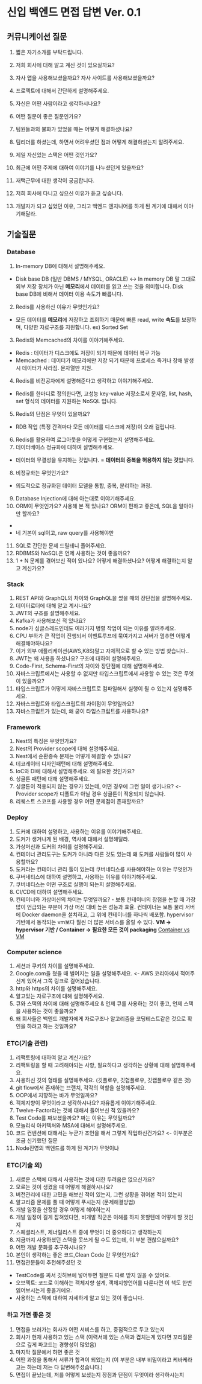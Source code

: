 # 신입 백엔드 면접 답변 Ver. 0.1

## 커뮤니케이션 질문

1. 짧은 자기소개를 부탁드립니다.
2. 저희 회사에 대해 알고 계신 것이 있으실까요?
3. 자사 앱을 사용해보셨을까요? 자사 사이트를 사용해보셨을까요?
4. 프로젝트에 대해서 간단하게 설명해주세요.
5. 자신은 어떤 사람이라고 생각하시나요?
6. 어떤 질문이 좋은 질문인가요?
7. 팀원들과의 불화가 있었을 때는 어떻게 해결하셨나요?
8. 팀리더를 하셨는데, 하면서 어려우셨던 점과 어떻게 해결하셨는지 알려주세요.

9. 제일 자신있는 스택은 어떤 것인가요?
10. 최근에 어떤 주제에 대하여 이야기를 나누셨던게 있을까요?
11. 재택근무에 대한 생각이 궁금합니다.
12. 저희 회사에 다니고 싶으신 이유가 듣고 싶습니다.
13. 개발자가 되고 싶었던 이유, 그리고 백엔드 엔지니어를 하게 된 계기에 대해서 이야기해달라.

## 기술질문

### Database

1. In-memory DB에 대해서 설명해주세요.
- Disk base DB (일반 DBMS / MYSQL, ORACLE) <-> In memory DB
말 그대로 외부 저장 장치가 아닌 **메모리**에서 데이터를 읽고 쓰는 것을 의미합니다. Disk base DB에 비해서 데이터 이용 속도가 빠릅니다.

2. Redis를 사용하신 이유가 무엇인가요?
- 모든 데이터를 **메모리**에 저장하고 조회하기 때문에 빠른 read, write **속도**를 보장하며, 다양한 자료구조를 지원합니다.
ex) Sorted Set
3. Redis와 Memcached의 차이를 이야기해주세요.
- Redis : 데이터가 디스크에도 저장이 되기 때문에 데이터 복구 가능
- Memcached : 데이터가 메모리에만 저장 되기 때문에 프로세스 죽거나 장애 
발생 시 데이터가 사라짐. 문자열만 지원.

4. Redis를 비전공자에게 설명해준다고 생각하고 이야기해주세요.
- Redis를 한마디로 정의한다면, 고성능 key-value 저장소로서 문자열, list, hash, set
형식의 데이터를 지원하는 NoSQL 입니다.
5. Redis의 단점은 무엇이 있을까요?
- RDB 작업 (특정 간격마다 모든 데이터를 디스크에 저장)이 오래 걸립니다.
6. Redis를 활용하여 로그아웃을 어떻게 구현했는지 설명해주세요.
7. 데이터베이스 정규화에 대하여 설명해주세요.
- 데이터의 무결성을 유지하는 것입니다. = **데이터의 중복을 허용하지 않는 것**입니다.
8. 비정규화는 무엇인가요?
- 의도적으로 정규화된 데이터 모델을 통합, 중복, 분리하는 과정.
9. Database Injection에 대해 아는대로 이야기해주세요.
10. ORM이 무엇인가요? 사용해 본 적 있나요? ORM이 편하고 좋은데, SQL을 알아야만 할까요?
- 
- 네 기본이 sql이고, raw query를 사용해야만 
11. SQL로 간단한 문제 드릴테니 풀어주세요.
12. RDBMS와 NoSQL은 언제 사용하는 것이 좋을까요?
13. 1 + N 문제를 겪어보신 적이 있나요? 어떻게 해결하셨나요? 어떻게 해결하는지 알고 계신가요?

### Stack

1. REST API와 GraphQL의 차이와 GraphQL을 썼을 때의 장단점을 설명해주세요.
2. 데이터로더에 대해 알고 계시나요?
3. JWT의 구조를 설명해주세요.
4. Kafka가 사용해보신 적 있나요?
5. node가 싱글스레드인데도 여러가지 병렬 작업이 되는 이유를 알려주세요.
6. CPU 부하가 큰 작업이 진행되서 이벤트루프에 묶여가지고 서버가 멈추면 어떻게 해결해야하나요?
7. 이거 외부 애플리케이션(AWS,K8S)말고 자체적으로 할 수 있는 방법 찾습니다..
8. JWT는 왜 사용을 하셨나요? 구조에 대하여 설명해주세요.
9. Code-First, Schema-First의 차이와 장단점에 대해 설명해주세요.
10. 자바스크립트에서는 사용할 수 없지만 타입스크립트에서 사용할 수 있는 것은 무엇이 있을까요?
11. 타입스크립트가 어떻게 자바스크립트로 컴파일해서 실행이 될 수 있는지 설명해주세요.
12. 자바스크립트와 타입스크립트의 차이점이 무엇일까요?
13. 자바스크립트가 있는데, 왜 굳이 타입스크립트를 사용하나요?

### Framework

1. Nest의 특징은 무엇인가요?
2. Nest의 Provider scope에 대해 설명해주세요.
3. Nest에서 순환종속 문제는 어떻게 해결할 수 있나요?
4. 데코레이터 디자인패턴에 대해 설명해주세요.
5. IoC와 DI에 대해서 설명해주세요. 왜 필요한 것인가요?
6. 싱글톤 패턴에 대해 설명해주세요.
7. 싱글톤이 적용되지 않는 경우가 있는데, 어떤 경우에 그런 일이 생기나요?
   <- Provider scope가 디폴트가 아닐 경우 싱글톤이 적용되지 않습니다.
8. 리퀘스트 스코프를 사용할 경우 어떤 문제점이 존재할까요?

### Deploy

1. 도커에 대하여 설명하고, 사용하는 이유를 이야기해주세요.
2. 도커가 생겨나게 된 배경, 역사에 대해서 설명해달라.
3. 가상머신과 도커의 차이를 설명해주세요.
4. 컨테이너 관리도구는 도커가 아니라 다른 것도 있는데 왜 도커를 사람들이 많이 사용할까요?
5. 도커라는 컨테이너 관리 툴이 있는데 쿠버네티스를 사용해야하는 이유는 무엇인가
6. 쿠버네티스에 대하여 설명하고, 사용하는 이유를 이야기해주세요.
7. 쿠버네티스는 어떤 구조로 실행이 되는지 설명해주세요.
8. CI/CD에 대하여 설명해주세요.
9. 컨테이너와 가상머신의 차이는 무엇일까요? - 보통 컨테이너의 장점을 논할 때 가장 많이 언급되는 부분이 가상 머신 대비 높은 성능과 효율. 컨테이너는 보통 물리 서버에 Docker daemon을 설치하고, 그 위에 컨테이너를 하나씩 배포함. hypervisor 기반에서 동작되는 vm보다 훨씬 더 많은 서비스를 올릴 수 있다.
**VM -> hypervisor 기반 / Container -> 필요한 모든 것이 packaging**
[Container vs VM](https://www.redhat.com/ko/topics/containers/containers-vs-vms)

### Computer science

1. 세션과 쿠키의 차이를 설명해주세요.
2. Google.com을 쳤을 때 벌어지는 일을 설명해주세요. <- AWS 코리아에서 적어주신게 있어서 그쪽 링크로 걸어놨습니다.
3. http와 https의 차이를 설명해주세요.
4. 알고있는 자료구조에 대해 설명해주세요.
5. 큐와 스택의 차이에 대해 설명해주세요 & 언제 큐를 사용하는 것이 좋고, 언제 스택을 사용하는 것이 좋을까요?
6. 왜 회사들은 백엔드 개발자에게 자료구조나 알고리즘을 코딩테스트같은 것으로 확인을 하려고 하는 것일까요?

### ETC(기술 관련)

1. 리팩토링에 대하여 알고 계신가요?
2. 리팩토링을 할 때 고려해야되는 사항, 필요하다고 생각하는 상황에 대해 설명해주세요.
3. 사용하신 깃의 형태를 설명해주세요. (깃플로우, 깃헙플로우, 깃랩플로우 같은 것)
4. git flow에서 존재하는 브랜치, 각각의 역할을 설명해주세요.
5. OOP에서 지향하는 바가 무엇일까요?
6. 객체지향이 무엇이라고 생각하시나요? 자유롭게 이야기해주세요.
7. Twelve-Factor라는 것에 대해서 들어보신 적 있을까요?
8. Test Code를 짜보셨을까요? 짜는 이유는 무엇일까요?
9. 모놀리식 아키텍처와 MSA에 대해서 설명해주세요.
10. 코드 컨벤션에 대해서는 누군가 조언을 해서 그렇게 작업하신건가요? <- 이부분은 조금 신기했던 질문
11. Node진영의 백엔드를 하게 된 계기가 무엇이냐

### ETC(기술 외)

1. 새로운 스택에 대해서 사용하는 것에 대한 두려움은 없으신가요?
2. 모르는 것이 생겼을 때 어떻게 해결하시나요?
3. 버전관리에 대한 고민을 해보신 적이 있는지, 그런 상황을 겪어본 적이 있는지
4. 알고리즘 문제를 풀 때 어떻게 푸시는지 (문제해결방법)
5. 개발 일정을 산정할 경우 어떻게 해야하는지
6. 개발 일정이 길게 잡혀있다면, 비개발 직군은 이해를 하지 못할텐데 어떻게 할 것인지
7. 스페셜리스트, 제너럴리스트 중에 무엇이 더 중요하다고 생각하는지
8. 지금까지 사용하셨던 스택을 못쓰게 될 수도 있는데, 이 부분 괜찮으실까요?
9. 어떤 개발 문화를 추구하시나요?
10. 본인이 생각하는 좋은 코드,Clean Code 란 무엇인가요?
11. 면접관분들이 추천해주셨던 것

- TestCode를 짜서 깃허브에 넣어두면 질문도 따로 받지 않을 수 있어요.
- 오브젝트: 코드로 이해하는 객체지향 설계, 객체지향언어를 다룬다면 이 책도 한번 읽어보시는게 좋을거에요.
- 사용하는 스택에 대하여 자세하게 알고 있는 것이 좋습니다.

### 하고 가면 좋은 것

1. 면접을 보러가는 회사가 어떤 서비스를 하고, 중점적으로 두고 있는지
2. 회사가 현재 사용하고 있는 스택 (이력서에 있는 스택과 겹치는게 있다면 꼬리질문으로 깊게 파고드는 경향성이 많았음)
3. 마지막 질문에서 하면 좋은 것
4. 어떤 과정을 통해서 서류가 합격이 되었는지 (이 부분은 내부 비밀이라고 케바케라고는 하는데 저는 다 답변해주셨습니다.)
5. 면접이 끝났는데, 저를 어떻게 보셨는지 장점과 단점이 무엇이라 생각하시는지
